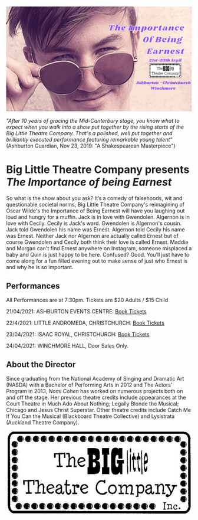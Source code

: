 ![Earnest](earnest.jpg)


*"After 10 years of gracing the Mid-Canterbury stage, you know what to expect when you walk into a show put together by the rising starts of the Big Little Theatre Company.  That's a polished, well put together and brilliantly executed performance featuring remarkable young talent"*  
(Ashburton Guardian, Nov 23, 2019: "A Shakespearean Masterpiece")

# Big Little Theatre Company presents *The Importance of being Earnest*

So what is the show about you ask? It’s a comedy of falsehoods, wit and questionable societal norms, Big Little Theatre Company's reimagining of Oscar Wilde's the Importance of Being Earnest will have you laughing out loud and hungry for a muffin.
Jack is in love with Gwendolen. Algernon is in love with Cecily. Cecily is Jack's ward. Gwendolen is Algernon's cousin. Jack told Gwendolen his name was Ernest. Algernon told Cecily his name was Ernest. Neither Jack nor Algernon are actually called Ernest but of course Gwendolen and Cecily both think their love is called Ernest. Maddie and Morgan can't find Ernest anywhere on Instagram, someone misplaced a baby and Quin is just happy to be here.
Confused? Good. You’ll just have to come along for a fun filled evening out to make sense of just who Ernest is and why he is so important.

## Performances

All Performances are at 7:30pm.
Tickets are $20 Adults / $15 Child

21/04/2021: ASHBURTON EVENTS CENTRE:  [Book Tickets](http://ateventcentre.co.nz)

22/4/2021: LITTLE ANDROMEDA, CHRISTCHURCH: [Book Tickets](http://Littleandromeda.co.nz)

23/04/2021:  ISAAC ROYAL, CHRISTCHURCH: [Book Tickets](http://Eventbrite.co.nz)

24/04/2021:  WINCHMORE HALL, Door Sales Only.

## About the Director

Since graduating from the National Academy of Singing and Dramatic Art (NASDA) with a Bachelor of Performing Arts in 2012 and The Actors’ Program in 2013, *Nomi Cohen* has worked on numerous projects both on and off the stage.  Her previous theatre credits include appearances at the Court Theatre in Much Ado About Nothing; Legally Blonde the Musical; Chicago and Jesus Christ Superstar. Other theatre credits include Catch Me If You Can the Musical (Blackboard Theatre Collective) and Lysistrata (Auckland Theatre Company). 

![bltc](bltc.jpg)
